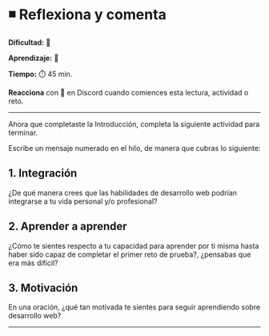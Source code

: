 # ◾ Reflexiona y comenta

**Dificultad:** 🌻 

**Aprendizaje:** 🍯 

**Tiempo:** ⏱️️ 45 min.

**Reacciona** con 👀 en Discord cuando comiences esta lectura, actividad o reto. 

---

Ahora que completaste la Introducción, completa la siguiente actividad para terminar.

Escribe un mensaje numerado en el hilo, de manera que cubras lo siguiente:

## 1. Integración

¿De qué manera crees que las habilidades de desarrollo web podrían integrarse a tu vida personal y/o profesional?

## 2. Aprender a aprender

¿Cómo te sientes respecto a tu capacidad para aprender por ti misma hasta haber sido capaz de completar el primer reto de prueba?, ¿pensabas que era más difícil?

## 3. Motivación

En una oración, ¿qué tan motivada te sientes para seguir aprendiendo sobre desarrollo web?

---